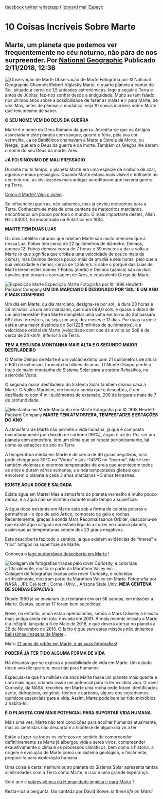 [facebook](https://www.facebook.com/sharer/sharer.php?u=https%3A%2F%2Fwww.natgeo.pt%2Fespaco%2F2018%2F11%2F10-coisas-incriveis-sobre-marte) [twitter](https://twitter.com/share?url=https%3A%2F%2Fwww.natgeo.pt%2Fespaco%2F2018%2F11%2F10-coisas-incriveis-sobre-marte&via=natgeo&text=10%20Coisas%20Incr%C3%ADveis%20Sobre%20Marte) [whatsapp](https://web.whatsapp.com/send?text=https%3A%2F%2Fwww.natgeo.pt%2Fespaco%2F2018%2F11%2F10-coisas-incriveis-sobre-marte) [flipboard](https://share.flipboard.com/bookmarklet/popout?v=2&title=10%20Coisas%20Incr%C3%ADveis%20Sobre%20Marte&url=https%3A%2F%2Fwww.natgeo.pt%2Fespaco%2F2018%2F11%2F10-coisas-incriveis-sobre-marte) [mail](mailto:?subject=NatGeo&body=https%3A%2F%2Fwww.natgeo.pt%2Fespaco%2F2018%2F11%2F10-coisas-incriveis-sobre-marte%20-%2010%20Coisas%20Incr%C3%ADveis%20Sobre%20Marte) [Espaço](https://www.natgeo.pt/espaco) 
# 10 Coisas Incríveis Sobre Marte 
## Marte, um planeta que podemos ver frequentemente no céu noturno, não pára de nos surpreender. Por [National Geographic](https://www.natgeo.pt/autor/national-geographic) Publicado 2/11/2018, 12:36 
![Observação de Marte](img/files_styles_image_00_public_nasa_0_mars.jpg, "Observação de Marte")
Observação de Marte Fotografia por © National Geographic Channels/Robert Viglasky Marte, o quarto planeta a contar do Sol, situado a cerca de 1,5 unidades astronómicas, logo a seguir à Terra e antes de Júpiter, faz-nos sonhar desde a antiguidade. Muito se tem falado nos últimos anos sobre a possibilidade de fazer as malas e ir para Marte, de vez. Mas, antes de planear a mudança, veja 10 coisas incríveis sobre Marte que tem mesmo de saber. 

**O SEU NOME VEM DO DEUS DA GUERRA** 

Marte é o nome do Deus Romano da guerra. Acredita-se que os Antigos associariam este planeta com sangue, guerra e fúria, pela sua cor vermelha. Já os Babilónios chamavam a Marte a Estrela da Morte, ou Nergal, que era o Deus da guerra e da morte. Também os Gregos lhe deram o nome do seu Deus da morte: Ares. 

**JÁ FOI SINÓNIMO DE MAU PRESSÁGIO** 

Durante muito tempo, o planeta Marte era uma espécie de símbolo de azar, agoiros e maus presságios. Quando Marte estava mais visível e brilhante no céu noturno, as civilizações mais antigas acreditavam que haveria guerra na Terra. 

[Como é Marte? Veja o vídeo](https://www.natgeo.pt/video/tv/como-e-marte-1) . 

Se influenciou guerras, não sabemos, mas já enviou meteoritos para a Terra. Conhecem-se mais de uma centena de meteoritos marcianos, encontrados um pouco por todo o mundo. O mais importante destes, Allan Hills 84001, foi encontrado na Antártica em 1984. 

**MARTE TEM DUAS LUAS** 

Os dois satélites naturais que orbitam Marte são muito menores que a nossa Lua. Fobos tem cerca de 22 quilómetros de diâmetro; Deimos, apenas 12. Fobos demora cerca de 7 horas e 39 minutos a dar a volta a Marte (o que significa que orbita a uma velocidade de pouco mais de 2km/s), mas Deimos demora pouco mais de um dia e seis horas, pelo que a sua velocidade é menor, cerca de 1,35km/s. E sabe o porquê das Luas de Marte terem estes nomes ? Fobos (medo) e Deimos (pânico) são os dois cavalos que puxam a carruagem de Ares, o equivalente Grego de Marte. 

![Expedição Marte](img/files_styles_image_00_public_spiritandopportunity_0_1.jpg, "Expedição Marte")
Expedição Marte Fotografia por © 1998 Hewlett-Packard Company **UM DIA MARCIANO É DESIGNADO POR 'SOL' E UM ANO É MAIS COMPRIDO** 

Um dia em Marte, ou dia marciano, designa-se por _sol_ , e dura 23 horas e 39 minutos. Já um ano marciano, que dura 669,6 _sols,_ é quase o dobro de um ano terrestre! Para Marte completar uma volta em torno do Sol passam 687 dias terrestres, ou seja, um ano, dez meses e 17 dias. Por duas razões: está a uma maior distância do Sol (228 milhões de quilómetros), e a velocidade orbital de Marte (velocidade com que dá a volta ao Sol) é de cerca de 24 km/h, inferior à da Terra. 

**TEM A SEGUNDA MONTANHA MAIS ALTA E O SEGUNDO MAIOR DESFILADEIRO** 

O Monte Olimpo de Marte é um vulcão extinto com 21 quilómetros de altura e 600 de extensão, formado há biliões de anos. O Monte Olimpo perde o título de maior montanha do Sistema Solar para a cratera Rehasilvia, no asteróide Vesta. 

O segundo maior desfiladeiro do Sistema Solar também chama casa a Marte. O Valles Marinieri, em honra à sonda que o descobriu, é um desfiladeiro com 4 mil quilómetros de extensão, 200 de largura e mais de 7 de profundidade. 

![Montanha em Marte](img/files_styles_image_00_public_spiritandopportunity_0.jpg, "Montanha em Marte")
Montanha em Marte Fotografia por © 1998 Hewlett-Packard Company **MARTE TEM ATMOSFERA, TEMPESTADES E ESTAÇÕES DO ANO** 

A atmosfera de Marte não permite a vida humana, já que é composta maioritariamente por dióxido de carbono (96%), árgon e azoto. Por ser um planeta com atmosfera, tem um clima que se repete periodicamente, tal como as estações do ano na Terra. 

A temperatura média em Marte é de cerca de 60 graus negativos, mas pode chegar aos 30ºC no “Verão” e aos -143ºC no “Inverno”. Marte tem também violentas e enormes tempestades de areia que acontecem todos os anos e duram várias semanas, e ainda tempestades globais que envolvem o planeta a cada 3 anos marcianos – 5 anos terrestres. 

**EXISTE ÁGUA DOCE E SALGADA** 

Existe água em Marte! Mas a atmosfera do planeta vermelho é muito pouco densa, e a água não se mantém durante muito tempo à superfície. 

A água doce existente em Marte está sob a forma de calotas polares e permafrost – o tipo de solo Ártico, composto de gelo e rochas. Recentemente, graças à sonda Mars Reconnaissance Orbiter, descobriu-se que existe água salgada em estado líquido a correr no curioso planeta, assim que as temperaturas sobem dos 23 graus negativos. 

Esta descoberta faz todo o sentido, já que existem evidências de “mares” e “rios” antigos na superfície de Marte. 

Conheça o [lago subterrâneo descoberto em Marte](https://www.natgeo.pt/espaco/2018/07/um-lago-subterraneo-encontrado-em-marte-conheca-os-factos) ! 

![Colagem de fotografias tiradas pelo rover Curiosity, e coloridas artificialmente, mostarm parte da Marathon Valley em ...](img/files_styles_image_00_public_pia1_1.jpg, "Colagem de fotografias tiradas pelo rover Curiosity, e coloridas artificialmente, mostarm parte da Marathon Valley em ...")
Colagem de fotografias tiradas pelo rover Curiosity, e coloridas artificialmente, mostram parte da Marathon Valley em Marte. Fotografia por NASA , JPL Cal-tech , Cornell Univ. , Arizona State Univ. **MEIA CENTENA DE SONDAS ESPACIAIS** 

Desde 1960 já se enviaram (ou tentaram enviar) 56 sondas, em missões a Marte. Destas, apenas 17 foram bem sucedidas! 

Nove, no entanto, ainda estão operacionais, sendo a Mars Odissey a missão mais antiga ainda em rota, enviada em 2001. A mais recente missão a Marte é a InSight, lançada a 5 de Maio de 2018, e que deverá aterrar no planeta a 26 de Novembro de 2018. O facto é que sem estas missões não tínhamos [belíssimas imagens de Marte](https://www.natgeo.pt/photography/2018/07/exploracao-de-marte-em-imagens?image=02-mars-rover-anniversary-gallery_0) . 

Mais: [21 anos de robôs em Marte, e as suas fotografias!](https://www.natgeo.pt/fotografia/2018/04/robos-em-marte-21-anos-de-fotografias-fantasticas) 

**PODERÁ JÁ TER TIDO ALGUMA FORMA DE VIDA** 

Há décadas que se explora a possibilidade de vida em Marte. Um estudo deste ano diz que sim, mas não para humanos. 

Especula-se que há milhões de anos Marte fosse um planeta mais quente e com mais água, criando assim um potencial para lá ter existido vida. O rover Curiosity, da NASA, recolheu em Marte uma rocha onde foram identificados azoto, hidrogénio, oxigénio, fósforo e carbono, alguns dos ingredientes químicos essenciais para a vida. Assim, Marte pode bem ter tido micróbios a habitá-lo. 

**É O PLANETA COM MAIS POTENCIAL PARA SUPORTAR VIDA HUMANA** 

Mais uma vez, Marte não tem condições para acolher humanos atualmente, mas os cientistas não descartam a hipótese de algum dia vir a ter. 

Estão a fazer-se todos os esforços no sentido de compreender definitivamente se Marte já albergou vida e seres vivos, compreender exaustivamente o clima e os processos climáticos, bem como a história, a origem e evolução de Marte como um sistema geológico, e finalmente, prepará-lo para exploração humana. 

Uma coisa é certa: nenhum outro planeta do Sistema Solar apresenta tantas similaridades com a Terra como Marte, e isso é uma grande esperança. 

Será que a [sobrevivência da Humanidade implica ir para Marte](https://www.natgeo.pt/espaco/2018/04/so-ha-uma-forma-da-humanidade-sobreviver) ? 

Resta-nos a pergunta, tão cantada por David Bowie: _Is there life on Mars?_ 

